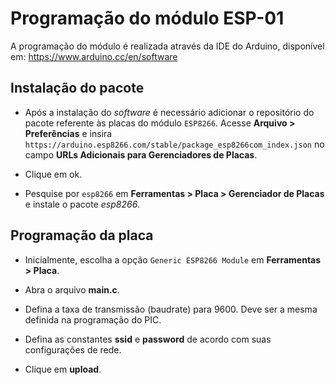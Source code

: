 # Programação do módulo ESP-01

A programação do módulo é realizada através da IDE do Arduino, disponível em: https://www.arduino.cc/en/software

## Instalação do pacote

- Após a instalação do *software* é necessário adicionar o repositório do pacote referente às placas do módulo `ESP8266`. Acesse **Arquivo > Preferências** e insira `https://arduino.esp8266.com/stable/package_esp8266com_index.json` no campo **URLs Adicionais para Gerenciadores de Placas**.

- Clique em ok.

- Pesquise por `esp8266` em **Ferramentas > Placa > Gerenciador de Placas** e instale o pacote *esp8266*.

## Programação da placa

- Inicialmente, escolha a opção `Generic ESP8266 Module` em **Ferramentas > Placa**.

- Abra o arquivo **main.c**.

- Defina a taxa de transmissão (baudrate) para 9600. Deve ser a mesma definida na programação do PIC.

- Defina as constantes **ssid** e **password** de acordo com suas configurações de rede.

- Clique em **upload**.
